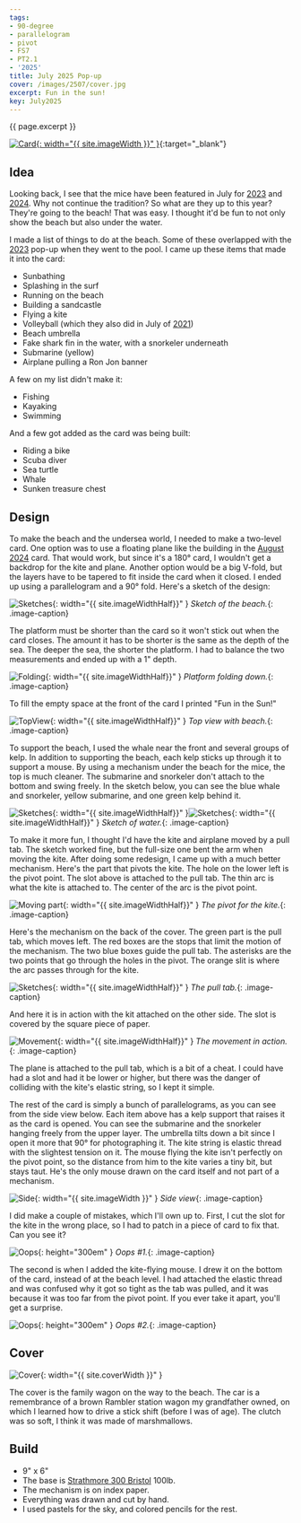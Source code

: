 ```yaml
---
tags:
- 90-degree
- parallelogram
- pivot
- FS7
- PT2.1
- '2025'
title: July 2025 Pop-up
cover: /images/2507/cover.jpg
excerpt: Fun in the sun!
key: July2025
---
```

{{ page.excerpt }}

[![Card]({{site.baseurl}}/images/2507/popup.gif){: width="{{ site.imageWidth }}" }](/images/2507/popup.gif "Click to replay in a new tab"){:target="_blank"}

## Idea

Looking back, I see that the mice have been featured in July for [2023](/2023/06/29/july.html) and [2024](/2024/06/28/july.html). Why not continue the tradition? So what are they up to this year? They're going to the beach! That was easy. I thought it'd be fun to not only show the beach but also under the water.

I made a list of things to do at the beach. Some of these overlapped with the [2023](/2023/06/29/july.html) pop-up when they went to the pool. I came up these items that made it into the card:

- Sunbathing
- Splashing in the surf
- Running on the beach
- Building a sandcastle
- Flying a kite
- Volleyball (which they also did in July of [2021](/2021/06/29/cheese-house.html))
- Beach umbrella
- Fake shark fin in the water, with a snorkeler underneath
- Submarine (yellow)
- Airplane pulling a Ron Jon banner

A few on my list didn't make it:

- Fishing
- Kayaking
- Swimming

And a few got added as the card was being built:

- Riding a bike
- Scuba diver
- Sea turtle
- Whale
- Sunken treasure chest

## Design

To make the beach and the undersea world, I needed to make a two-level card. One option was to use a floating plane like the building in the [August 2024](/2024/07/31/august.html) card. That would work, but since it's a 180&deg; card, I wouldn't get a backdrop for the kite and plane. Another option would be a big V-fold, but the layers have to be tapered to fit inside the card when it closed. I ended up using a parallelogram and a 90&deg; fold. Here's a sketch of the design:

![Sketches]({{site.baseurl}}/images/2507/sketch-1.jpg){: width="{{ site.imageWidthHalf}}" }
*Sketch of the beach.*{: .image-caption}

The platform must be shorter than the card so it won't stick out when the card closes. The amount it has to be shorter is the same as the depth of the sea. The deeper the sea, the shorter the platform. I had to balance the two measurements and ended up with a 1" depth.

![Folding]({{site.baseurl}}/images/2507/fold.jpg){: width="{{ site.imageWidthHalf}}" }
*Platform folding down.*{: .image-caption}

To fill the empty space at the front of the card I printed "Fun in the Sun!"

![TopView]({{site.baseurl}}/images/2507/top.jpg){: width="{{ site.imageWidthHalf}}" }
*Top view with beach.*{: .image-caption}

To support the beach, I used the whale near the front and several groups of kelp. In addition to supporting the beach, each kelp sticks up through it to support a mouse. By using a mechanism under the beach for the mice, the top is much cleaner. The submarine and snorkeler don't attach to the bottom and swing freely. In the sketch below, you can see the blue whale and snorkeler, yellow submarine, and one green kelp behind it.

![Sketches]({{site.baseurl}}/images/2507/sketch-1.jpg){: width="{{ site.imageWidthHalf}}" }![Sketches]({{site.baseurl}}/images/2507/sketch-2.jpg){: width="{{ site.imageWidthHalf}}" }
*Sketch of water.*{: .image-caption}

To make it more fun, I thought I'd have the kite and airplane moved by a pull tab. The sketch worked fine, but the full-size one bent the arm when moving the kite. After doing some redesign, I came up with a much better mechanism. Here's the part that pivots the kite. The hole on the lower left is the pivot point. The slot above is attached to the pull tab. The thin arc is what the kite is attached to. The center of the arc is the pivot point.

![Moving part]({{site.baseurl}}/images/2507/mechanism-1.jpg){: width="{{ site.imageWidthHalf}}" }
*The pivot for the kite.*{: .image-caption}

Here's the mechanism on the back of the cover. The green part is the pull tab, which moves left. The red boxes are the stops that limit the motion of the mechanism. The two blue boxes guide the pull tab. The asterisks are the two points that go through the holes in the pivot. The orange slit is where the arc passes through for the kite.

![Sketches]({{site.baseurl}}/images/2507/mechanism-2.jpg){: width="{{ site.imageWidthHalf}}" }
*The pull tab.*{: .image-caption}

And here it is in action with the kit attached on the other side. The slot is covered by the square piece of paper.

![Movement]({{site.baseurl}}/images/2507/mechanism.gif){: width="{{ site.imageWidthHalf}}" }
*The movement in action.*{: .image-caption}

The plane is attached to the pull tab, which is a bit of a cheat. I could have had a slot and had it be lower or higher, but there was the danger of colliding with the kite's elastic string, so I kept it simple.

The rest of the card is simply a bunch of parallelograms, as you can see from the side view below. Each item above has a kelp support that raises it as the card is opened. You can see the submarine and the snorkeler hanging freely from the upper layer. The umbrella tilts down a bit since I open it more that 90&deg; for photographing it. The kite string is elastic thread with the slightest tension on it. The mouse flying the kite isn't perfectly on the pivot point, so the distance from him to the kite varies a tiny bit, but stays taut. He's the only mouse drawn on the card itself and not part of a mechanism.

![Side]({{site.baseurl}}/images/2507/side.jpg){: width="{{ site.imageWidth }}" }
*Side view*{: .image-caption}

I did make a couple of mistakes, which I'll own up to. First, I cut the slot for the kite in the wrong place, so I had to patch in a piece of card to fix that. Can you see it?

![Oops]({{site.baseurl}}/images/2507/oops-1.jpg){: height="300em" }
*Oops #1.*{: .image-caption}

The second is when I added the kite-flying mouse. I drew it on the bottom of the card, instead of at the beach level. I had attached the elastic thread and was confused why it got so tight as the tab was pulled, and it was because it was too far from the pivot point. If you ever take it apart, you'll get a surprise.

![Oops]({{site.baseurl}}/images/2507/oops-2.jpg){: height="300em" }
*Oops #2.*{: .image-caption}

## Cover

![Cover]({{site.baseurl}}{{page.cover}}){: width="{{ site.coverWidth }}" }

The cover is the family wagon on the way to the beach. The car is a remembrance of a brown Rambler station wagon my grandfather owned, on which I learned how to drive a stick shift (before I was of age). The clutch was so soft, I think it was made of marshmallows.

## Build

- 9" x 6"
- The base is [Strathmore 300 Bristol](/supplies.html#strathmore-300-bristol) 100lb.
- The mechanism is on index paper.
- Everything was drawn and cut by hand.
- I used pastels for the sky, and colored pencils for the rest.
